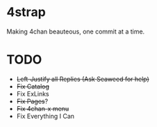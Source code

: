4strap
======

Making 4chan beauteous, one commit at a time.

TODO
======

* ~~Left-Justify all Replies (Ask Seaweed for help)~~
* ~~Fix Catalog~~
* Fix ExLinks
* ~~Fix Pages~~?
* ~~Fix 4chan-x menu~~
* Fix Everything I Can
